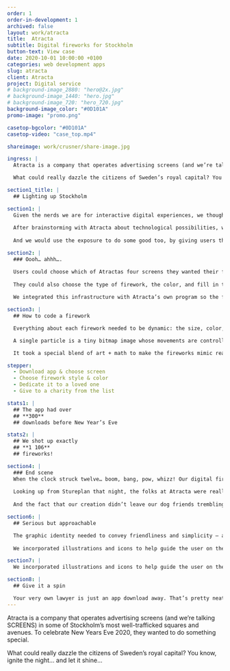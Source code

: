 ```yaml
---
order: 1
order-in-development: 1
archived: false
layout: work/atracta
title:  Atracta
subtitle: Digital fireworks for Stockholm
button-text: View case
date: 2020-10-01 10:00:00 +0100
categories: web development apps
slug: atracta
client: Atracta
project: Digital service
# background-image_2880: "hero@2x.jpg"
# background-image_1440: "hero.jpg"
# background-image_720: "hero_720.jpg"
background-image_color: "#0D101A"
promo-image: "promo.png"

casetop-bgcolor: "#0D101A"
casetop-video: "case_top.mp4"

shareimage: work/crusner/share-image.jpg

ingress: |
  Atracta is a company that operates advertising screens (and we’re talking SCREENS) in some of Stockholm’s most well-trafficked squares and avenues. To celebrate New Years Eve 2020, they wanted to do something special. 

  What could really dazzle the citizens of Sweden’s royal capital? You know, ignite the night… and let it shine...

section1_title: |
  ## Lighting up Stockholm 

section1: |
  Given the nerds we are for interactive digital experiences, we thought it would be fun to let people play a role in making the fireworks happen. 
  
  After brainstorming with Atracta about technological possibilities, we honed in on the following idea: to create an app that would let users shoot up digital fireworks onto the big screens with personalized greetings. 
  
  And we would use the exposure to do some good too, by giving users the opportunity to donate to a charity. A donation would get you a really big firework. 

section2: |
  ### Oooh… ahhh…. 

  Users could choose which of Atractas four screens they wanted their firework to play on: The Big Bang at Stureplan, The Façade on Kungsgatan, Twin Screens on the way to Arlanda, or the Elevator towering above Katarinahissen.
  
  They could also choose the type of firework, the color, and fill in their greeting. That “order” was processed through a custom-built API and sent to the individual websites we built for each screen.
  
  We integrated this infrastructure with Atracta’s own program so the fireworks would show up between their commercial loops. 

section3: |
  ## How to code a firework 

  Everything about each firework needed to be dynamic: the size, color, duration, timing. There was no other choice but to actually make them from code. We decided to go with particles.

  A single particle is a tiny bitmap image whose movements are controlled by Javascript. A spark, if you will, that could be combined with thousands of other sparks to create the actual firework. We hosted it all on a game engine called Defold, which is — fun fact — a completely open source engine created by some lovely people in Malmö.

  It took a special blend of art + math to make the fireworks mimic reality. This involved programming sine and cosine waves to create the arcs and smoke trails, adding gravity, simulating wind, and so on.

stepper:
  - Download app & choose screen
  - Choose firework style & color
  - Dedicate it to a loved one
  - Give to a charity from the list

stats1: |
  ## The app had over 
  ## **300**
  ## downloads before New Year’s Eve

stats2: |
  ## We shot up exactly 
  ## **1 106**
  ## fireworks!

section4: |
  ### End scene
  When the clock struck twelve… boom, bang, pow, whizz! Our digital fireworks were playing perfectly all across the city.
  
  Looking up from Stureplan that night, the folks at Atracta were really happy with the result. And we were too. We loved the opportunity to spread some interactive cheer using the art of web-based motion. 
  
  And the fact that our creation didn’t leave our dog friends trembling in a corner, that’s satisfying too.

section6: |
  ## Serious but approachable

  The graphic identity needed to convey friendliness and simplicity — a “you got this” feeling, if you will. We created a graphic identity for Rätt that can stand on its own, and also work beautifully alongside the existing Crusner brand.
 
  We incorporated illustrations and icons to help guide the user on their journey through legal questions and lawyer-lingo. All this to make sure clients and lawyers alike could breeze through their cases, in as breezy a manner as the law allows. 

section7: |
  We incorporated illustrations and icons to help guide the user on their journey through legal questions and lawyer-lingo. All this to make sure clients and lawyers alike could breeze through their cases, in as breezy a manner as the law allows

section8: |
  ## Give it a spin

  Your very own lawyer is just an app download away. That’s pretty neat, no? Test out Rätt for yourself in their [web app](https://ratt.nu/), [on App Store](https://apps.apple.com/se/app/r%C3%A4tt/id1498087311) or [on Google Play](https://play.google.com/store/apps/details?id=com.rattapp). 
---
```

Atracta is a company that operates advertising screens (and we’re talking SCREENS) in some of Stockholm’s most well-trafficked squares and avenues. To celebrate New Years Eve 2020, they wanted to do something special. 

What could really dazzle the citizens of Sweden’s royal capital? You know, ignite the night… and let it shine...
